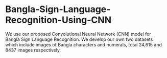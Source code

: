 # Bangla-Sign-Language-Recognition-Using-CNN
We use our proposed Convolutional Neural Network (CNN) model for Bangla Sign Language Recognition. We develop our own two datasets which include images of Bangla characters and numerals, total 24,615 and 8437 images respectively.
